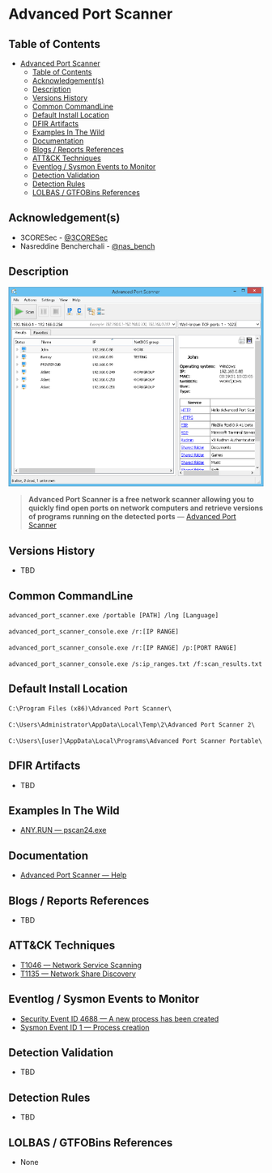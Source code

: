 # Advanced Port Scanner

## Table of Contents

- [Advanced Port Scanner](#advanced-port-scanner)
  - [Table of Contents](#table-of-contents)
  - [Acknowledgement(s)](#acknowledgements)
  - [Description](#description)
  - [Versions History](#versions-history)
  - [Common CommandLine](#common-commandline)
  - [Default Install Location](#default-install-location)
  - [DFIR Artifacts](#dfir-artifacts)
  - [Examples In The Wild](#examples-in-the-wild)
  - [Documentation](#documentation)
  - [Blogs / Reports References](#blogs--reports-references)
  - [ATT&CK Techniques](#attck-techniques)
  - [Eventlog / Sysmon Events to Monitor](#eventlog--sysmon-events-to-monitor)
  - [Detection Validation](#detection-validation)
  - [Detection Rules](#detection-rules)
  - [LOLBAS / GTFOBins References](#lolbas--gtfobins-references)

## Acknowledgement(s)

- 3CORESec - [@3CORESec](https://twitter.com/3CORESec)
- Nasreddine Bencherchali - [@nas_bench](https://twitter.com/nas_bench)

## Description

<p align="center"><img src="/Images/Screenshots/Advanced-Port-Scanner.png"></p>

> **Advanced Port Scanner is a free network scanner allowing you to quickly find open ports on network computers and retrieve versions of programs running on the detected ports** — [Advanced Port Scanner](https://www.advanced-port-scanner.com/)

## Versions History

- TBD

## Common CommandLine

```batch
advanced_port_scanner.exe /portable [PATH] /lng [Language]

advanced_port_scanner_console.exe /r:[IP RANGE]

advanced_port_scanner_console.exe /r:[IP RANGE] /p:[PORT RANGE]

advanced_port_scanner_console.exe /s:ip_ranges.txt /f:scan_results.txt
```

## Default Install Location

````batch
C:\Program Files (x86)\Advanced Port Scanner\

C:\Users\Administrator\AppData\Local\Temp\2\Advanced Port Scanner 2\

C:\Users\[user]\AppData\Local\Programs\Advanced Port Scanner Portable\
````

## DFIR Artifacts

- TBD

## Examples In The Wild

- [ANY.RUN — pscan24.exe](https://app.any.run/tasks/ec44d645-7d35-43c1-bae5-03e641cce91d/)

## Documentation

- [Advanced Port Scanner — Help](https://www.advanced-port-scanner.com/help/)

## Blogs / Reports References

- TBD

## ATT&CK Techniques

- [T1046 — Network Service Scanning](https://attack.mitre.org/techniques/T1046/)
- [T1135 — Network Share Discovery](https://attack.mitre.org/versions/v9/techniques/T1135/)

## Eventlog / Sysmon Events to Monitor

- [Security Event ID 4688 — A new process has been created](https://www.ultimatewindowssecurity.com/securitylog/encyclopedia/event.aspx?eventID=4688)
- [Sysmon Event ID 1 — Process creation](https://www.ultimatewindowssecurity.com/securitylog/encyclopedia/event.aspx?eventid=90001)

## Detection Validation

- TBD

## Detection Rules

- TBD

## LOLBAS / GTFOBins References

- None
